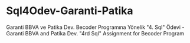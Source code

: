 # Sql4Odev-Garanti-Patika
Garanti BBVA ve Patika Dev. Becoder Programına Yönelik "4. Sql" Ödevi - Garanti BBVA and Patika Dev. "4rd Sql" Assignment for Becoder Program
